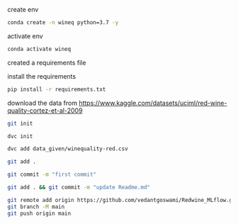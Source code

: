 create env
```bash
conda create -n wineq python=3.7 -y
```
activate env
```bash
conda activate wineq
```
created a requirements file

install the requirements
```bash
pip install -r requirements.txt
```

download the data from 
https://www.kaggle.com/datasets/uciml/red-wine-quality-cortez-et-al-2009
```bash
git init
```

```bash
dvc init
```
```bash
dvc add data_given/winequality-red.csv
```
```bash
git add .
```
``` bash
git commit -m "first commit"
```
```bash
git add . && git commit -m "update Readme.md"
```
```bash
git remote add origin https://github.com/vedantgoswami/Redwine_MLflow.git
git branch -M main
git push origin main
```